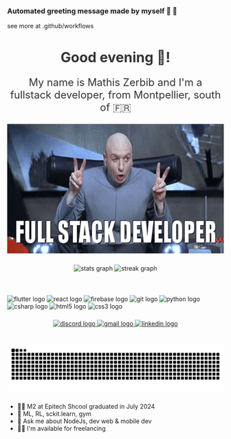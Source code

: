 ### Automated greeting message made by myself :green_heart: 🤖
see more at .github/workflows




<div align="center" style="margin: 20px 0;">
 <h2 style="font-size: 2rem; color: #333; margin-bottom: 10px;">Good evening 🌇!</h2>
 <p style="font-size: 1.5rem; color: #333;">My name is Mathis Zerbib and I'm a fullstack developer, from Montpellier, south of 🇫🇷</p>
</div>




###

<div align="center">
  <img height="300" src="https://raw.githubusercontent.com/MathisZerbib/MathisZerbib/main/fullstackdeveloper.gif"  />
</div>

###


<div align="center">
<img src="https://github-readme-stats.vercel.app/api?username=MathisZerbib&show_icons=true&include_all_commits=true&count_private=true&disable_animations=false&theme=dracula&locale=en&hide_border=false" height="150" alt="stats graph"  />
  <img src="https://streak-stats.demolab.com?user=MathisZerbib&locale=en&mode=daily&theme=dracula&hide_border=false&border_radius=5" height="150" alt="streak graph"  />
</div>

###


<br clear="both">

<html lang="en">
<head>
<meta charset="UTF-8">
<meta name="viewport" content="width=device-width, initial-scale=1.0">
<title>Icon Animation</title>
<style>
 /* Define the animation */
 @keyframes fadeInOut {
    0% { opacity: 0; }
    50% { opacity: 1; }
    100% { opacity: 0; }
 }

 /* Apply the animation to the icons */
 .icon {
    animation: fadeInOut 2s infinite;
 }

 /* Center the icons */
 .icon-container {
    display: flex;
    justify-content: center;
    align-items: center;
    flex-wrap: wrap;
 }

 /* Add some spacing between the icons */
 .icon-container img {
    margin: 0 10px;
 }
</style>
</head>
<body>

<div class="icon-container">
 <img class="icon" src="https://cdn.jsdelivr.net/gh/devicons/devicon/icons/flutter/flutter-original.svg" height="30" alt="flutter logo" />
 <img class="icon" src="https://cdn.jsdelivr.net/gh/devicons/devicon/icons/react/react-original.svg" height="30" alt="react logo" />
 <img class="icon" src="https://cdn.jsdelivr.net/gh/devicons/devicon/icons/firebase/firebase-plain.svg" height="30" alt="firebase logo" />
 <img class="icon" src="https://cdn.jsdelivr.net/gh/devicons/devicon/icons/git/git-original.svg" height="30" alt="git logo" />
 <img class="icon" src="https://cdn.jsdelivr.net/gh/devicons/devicon/icons/python/python-original.svg" height="30" alt="python logo" />
 <img class="icon" src="https://cdn.jsdelivr.net/gh/devicons/devicon/icons/csharp/csharp-original.svg" height="30" alt="csharp logo" />
 <img class="icon" src="https://cdn.jsdelivr.net/gh/devicons/devicon/icons/html5/html5-original.svg" height="30" alt="html5 logo" />
 <img class="icon" src="https://cdn.jsdelivr.net/gh/devicons/devicon/icons/css3/css3-original.svg" height="30" alt="css3 logo" />
</div>

</body>
</html>

###

<div align="center">
  <a href="https://discord.com/users/564153086201823232" target="_blank">
    <img src="https://img.shields.io/static/v1?message=Discord&logo=discord&label=&color=7289DA&logoColor=white&labelColor=&style=for-the-badge" height="35" alt="discord logo"  />
  </a>
  <a href="mathis.zerbib@gmail.com" target="_blank">
    <img src="https://img.shields.io/static/v1?message=Gmail&logo=gmail&label=&color=D14836&logoColor=white&labelColor=&style=for-the-badge" height="35" alt="gmail logo"  />
  </a>
  <a href="https://www.linkedin.com/in/mathis-zerbib-55b4a8163/" target="_blank">
    <img src="https://img.shields.io/static/v1?message=LinkedIn&logo=linkedin&label=&color=0077B5&logoColor=white&labelColor=&style=for-the-badge" height="35" alt="linkedin logo"  />
  </a>
</div>

###

<br clear="both">

<img src="https://raw.githubusercontent.com/MathisZerbib/MathisZerbib/output/snake.svg" alt="Snake animation" />

###
- 👨‍🎓 M2 at Epitech Shcool graduated in July 2024
- 🌱 ML, RL, sckit.learn, gym
- 💬 Ask me about NodeJs, dev web & mobile dev
- 👷‍♂️ I'm available for freelancing
